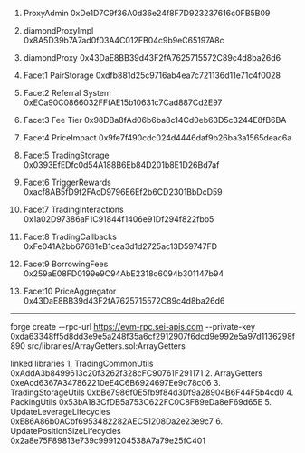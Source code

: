 1. ProxyAdmin 0xDe1D7C9f36A0d36e24f8F7D923237616c0FB5B09

2. diamondProxyImpl 0x8A5D39b7A7ad0f03A4C012FB04c9b9eC65197A8c

3. diamondProxy 0x43DaE8BB39d43F2fA7625715572C89c4d8ba26d6

3. Facet1 PairStorage           0xdfb881d25c9716ab4ea7c721136d11e71c4f0028
   
4. Facet2 Referral System       0xECa90C0866032FFfAE15b10631c7Cad887Cd2E97
   
5. Facet3 Fee Tier              0x98DBa8fAd06b6ba8c14Cd0eb63D5c3244E8fB6BA

6. Facet4 PriceImpact           0x9fe7f490cdc024d4446daf9b26ba3a1565deac6a
   
7. Facet5 TradingStorage        0x0393EfEDfc0d54A188B6Eb84D201b8E1D26Bd7af

8. Facet6 TriggerRewards        0xacf8AB5fD9f2FAcD9796E6Ef2b6CD2301BbDcD59

9. Facet7 TradingInteractions   0x1a02D97386aF1C91844f1406e91Df294f822fbb5
    
10. Facet8 TradingCallbacks     0xFe041A2bb676B1eB1cea3d1d2725ac13D59747FD
    
11. Facet9 BorrowingFees        0x259aE08FD0199e9C94AbE2318c6094b301147b94
    
12. Facet10 PriceAggregator     0x43DaE8BB39d43F2fA7625715572C89c4d8ba26d6

 

 ---
forge create --rpc-url https://evm-rpc.sei-apis.com --private-key 0xda63348ff5d8dd3e9e5a248f35a6cf2912907f6dcd9e992e5a97d1136298f890  src/libraries/ArrayGetters.sol:ArrayGetters


 linked libraries
 1, TradingCommonUtils              0xAddA3b8499613c20f3262f328cFC90761F291171
 2. ArrayGetters                    0xeAcd6367A347862210eE4C6B6924697Ee9c78c06
 3. TradingStorageUtils             0xbBe7986f0E5fb9f84d3Df9a28904B6F44F5b4cd0
 4. PackingUtils                    0x53bA183CfDB5a753C622FC0C8F89eDa8eF69d65E
 5. UpdateLeverageLifecycles        0xE86A86b0ACbf6953482282AEC51208Da2e23e9c7
 6. UpdatePositionSizeLifecycles    0x2a8e75F89813e739c9991204538A7a79e25fC401